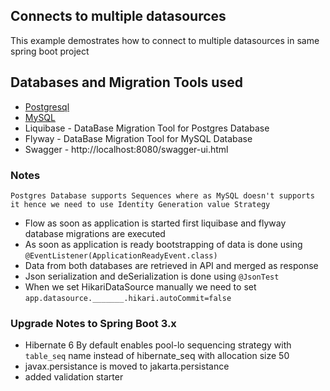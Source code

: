 ## Connects to multiple datasources

This example demostrates how to connect to multiple datasources in same spring boot project

## Databases and Migration Tools used
 - [Postgresql](./src/main/java/com/example/multipledatasources/model/cardholder)
 - [MySQL](./src/main/java/com/example/multipledatasources/model/member)
 - Liquibase - DataBase Migration Tool for Postgres Database
 - Flyway - DataBase Migration Tool for MySQL Database
 - Swagger - http://localhost:8080/swagger-ui.html

### Notes

    Postgres Database supports Sequences where as MySQL doesn't supports it hence we need to use Identity Generation value Strategy

 - Flow as soon as application is started first liquibase and flyway database migrations are executed
 - As soon as application is ready bootstrapping of data is done using `@EventListener(ApplicationReadyEvent.class)`
 - Data from both databases are retrieved in API and merged as response
 - Json serialization and deSerialization is done using `@JsonTest`
 - When we set HikariDataSource manually we need to set `app.datasource._______.hikari.autoCommit=false`

### Upgrade Notes to Spring Boot 3.x

 - Hibernate 6 By default enables pool-lo sequencing strategy with `table_seq` name instead of hibernate_seq with allocation size 50
 - javax.persistance is moved to jakarta.persistance
 - added validation starter
